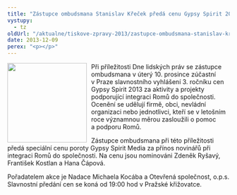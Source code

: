 ```yaml
---
title: "Zástupce ombudsmana Stanislav Křeček předá cenu Gypsy Spirit 2013"
vystupy:
  - tz
oldUrl: "/aktualne/tiskove-zpravy-2013/zastupce-ombudsmana-stanislav-krecek-preda-cenu-gypsy-spirit-2013"
date: 2013-12-09
perex: "<p></p>"
---
```


<!-- imported from the old website -->

<p><img src="/uploads-import/uploads/RTEmagicC_Gypsy-Spirit.jpg.jpg" style="PADDING-RIGHT: 10px; FLOAT: left" height="180" width="180" alt="" />Při příležitosti Dne lidských práv se zástupce ombudsmana v úterý 10. prosince zúčastní v Praze slavnostního vyhlášení 3. ročníku cen Gypsy Spirit 2013 za aktivity a projekty podporující integraci Romů do společnosti. Ocenění se udělují firmě, obci, nevládní organizaci nebo jednotlivci, kteří se v letošním roce významnou měrou zasloužili o pomoc a podporu Romů.</p><p>Zástupce ombudsmana při této příležitosti předá speciální cenu poroty Gypsy Spirit Media za přínos novinářů při integraci Romů do společnosti. Na cenu jsou nominováni Zdeněk Ryšavý, František Kostlan a Hana Čápová.</p>Pořadatelem akce je Nadace Michaela Kocába a Otevřená společnost, o.p.s. Slavnostní předání cen se koná od 19:00 hod v Pražské křižovatce.
